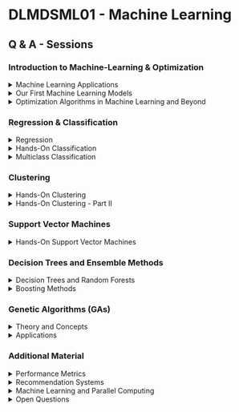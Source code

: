 # DLMDSML01 - Machine Learning

## Q & A - Sessions

### Introduction to Machine-Learning & Optimization

<details>
           <summary>Machine Learning Applications</summary>
           <p> 01b_ml_applications.ipynb (last update: 2021-08-10) </p>
</details>

<details>
           <summary>Our First Machine Learning Models</summary>
           <p> 01_intro_to_ml.ipynb (last update: 2021-08-10) </p>
</details>

<details>
           <summary>Optimization Algorithms in Machine Learning and Beyond</summary>
           <p> 02_optimization_algorithms.ipynb (last update: 2021-03-23) </p>
</details>

### Regression & Classification

<details>
           <summary>Regression</summary>
           <p> 03_regression.ipynb (last update: 2021-04-06)</p>
</details>

<details>
           <summary>Hands-On Classification</summary>
           <p> not yet prepared (last update: xx-xx-xx)</p>
</details>


<details>
           <summary>Multiclass Classification</summary>
           <p> multiclass_classification.ipynb (last update: 2021-02-09): We discuss how to generalize a classification problem to a multiclass classification problem. First of all, we show how to transform a logistic regression model into a multinomial logistic regression model. Then we show, with the use of the Iris dataset, how to generalize the sklearn classification algorithms to multiclass problems. After an outlook into multiclass performance metrics, like a multiclass confusion matrix, we discuss so-called meta-estimators available in *sklearn.multiclass* which help to increase accuracy and runtime performance of the classifiers . </p>
</details>


### Clustering

<details>
           <summary>Hands-On Clustering</summary>
           <p> 02_clustering.ipynb (last update: 2021-04-26): We analyze clustering algorithms both from a practical and a theoretical perspective. We go into detail of different clustering approaches, like k-means clustering, Gaussian mixture models, DBSCAN and hierachical clustering. In order to gain insights into the theoretical aspects of clustering we discuss the concept of similarity measures and define metrics to measure the quality of clustering methods. Finally we evaluate our techniques on a clustering use case.</p>
</details>

<details>
           <summary>Hands-On Clustering - Part II</summary>
           <p> 02b_clustering.ipynb (last update: 2021-05-04)</p>
</details>

### Support Vector Machines

<details>
           <summary>Hands-On Support Vector Machines</summary>
           <p> 04_support_vector_machines.ipynb (last update: 2021-06-08)</p>
</details>

### Decision Trees and Ensemble Methods

<details>
           <summary>Decision Trees and Random Forests </summary>
           <p> 05_decision_trees_and_random_forests.ipynb (last update: 2021-06-22)</p>
</details>

<details>
           <summary>Boosting Methods</summary>
           <p> 09_boosting_methods.ipynb (last update: 2021-07-06): We deepen our understanding of random forest algorithms, namely how boosting trees work. After discussing an analytical example we go over to the scikit learn's implementation of boosted trees. We also discuss most recent algorithms, as XGBoost, LightGBM and CatBoost.</p>
</details>


### Genetic Algorithms (GAs)

<details>
           <summary>Theory and Concepts</summary>
           <p> Q_A_genetic_algorithms_theory.ipynb (last update: 2021-07-20): Based on *Haupt & Haupt, Practical Genetic Algorithms (2004)* we discuss how to approach GAs both for binary as well as continuous problems. We try to understand how to encode variables, find the initial population, perform the natural selection process, discuss mating/crossover strategies and mutation strategies until convergence is reached.</p>
</details>

<details>
           <summary>Applications</summary>
           <p> Q_A_genetic_algorithms_applications.ipynb: The knapsack problem and the traveling salesman problem. (last update: 2021-07-20)</p>
</details>


### Additional Material

<details>
           <summary>Performance Metrics </summary>
           <p> performance_measures.ipynb (last update: 2020-12-22)
               We discuss how to evaluate the performance of a machine-learning algorithm, both for
supervised and unsupervised tasks. Jupyter notebook exploring
the individual performance measures from the *sklearn.metrics* functions.
 </p>
         </details>

 <details>
           <summary>Recommendation Systems </summary>
           <p> recommendation_systems.ipynb` (last update: 2021-01-05):
               We discuss the basic principles of how to implement recommendation systems. For the MovieLens dataset we build up a first, simple user-based collaborative filtering movie recommendation system.
 </p>
         </details>

<details>
           <summary>Machine Learning and Parallel Computing </summary>
           <p> multiclass_classification.ipynb (last update: 2021-02-23):
               We show on a simple example how easy it is to parallelize a for-loop in python (see main.py and main_multi.py). We then turn to parallelizable tasks in Machine Learning, the difference between data and model parallelization, GPU usage and cloud computing.
 </p>
         </details>

<details>
           <summary>Open Questions </summary>
           <p> open_questions.ipynb (last update: 2021-08-10):
               Open questions on Machine Learning, where you can test your knowledge and understanding. 
 </p>
         </details>
